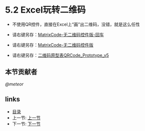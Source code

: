 # 5.2 Excel玩转二维码
* 不使用QR控件，直接在Excel上“画”出二维码，没错，就是这么任性
  
 * 请右键另存：[MatrixCode-无二维码控件版-回车](src/5.2.1.xls)

 * 请右键另存：[MatrixCode-无二维码控件版](src/5.2.2.xls)

 * 请右键另存：[二维码原型表QRCode_Prototype_v5](src/5.2.3.xlsm)

## 本节贡献者
*@meteor*

## links
  * [目录](<preface.md>)
  * 上一节: [上一节](<05.1.md>)
  * 下一节: [下一节](<05.3.md>)
